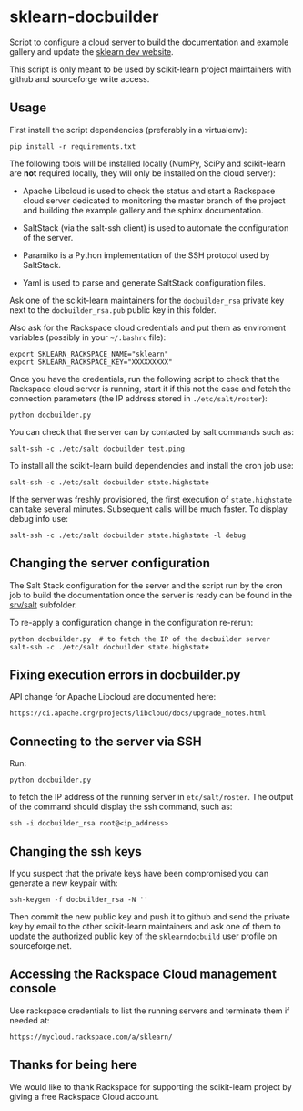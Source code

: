 sklearn-docbuilder
==================

Script to configure a cloud server to build the documentation and example
gallery and update the [sklearn dev website](http://scikit-learn.org/dev).

This script is only meant to be used by scikit-learn project maintainers with
github and sourceforge write access.


Usage
-----

First install the script dependencies (preferably in a virtualenv):

    pip install -r requirements.txt

The following tools will be installed locally (NumPy, SciPy and scikit-learn
are **not** required locally, they will only be installed on the cloud server):

- Apache Libcloud is used to check the status and start a Rackspace cloud
  server dedicated to monitoring the master branch of the project and building
  the example gallery and the sphinx documentation.

- SaltStack (via the salt-ssh client) is used to automate the configuration of
  the server.

- Paramiko is a Python implementation of the SSH protocol used by SaltStack.

- Yaml is used to parse and generate SaltStack configuration files.

Ask one of the scikit-learn maintainers for the `docbuilder_rsa` private
key next to the `docbuilder_rsa.pub` public key in this folder.

Also ask for the Rackspace cloud credentials   and put them as enviroment
variables (possibly in your `~/.bashrc` file):

    export SKLEARN_RACKSPACE_NAME="sklearn"
    export SKLEARN_RACKSPACE_KEY="XXXXXXXXX"
    
Once you have the credentials, run the following script to check that the
Rackspace cloud server is running, start it if this not the case and fetch the
connection parameters (the IP address stored in `./etc/salt/roster`):

    python docbuilder.py

You can check that the server can by contacted by salt commands such
as:

    salt-ssh -c ./etc/salt docbuilder test.ping

To install all the scikit-learn build dependencies and install the cron job
use:

    salt-ssh -c ./etc/salt docbuilder state.highstate

If the server was freshly provisioned, the first execution of `state.highstate`
can take several minutes. Subsequent calls will be much faster. To display
debug info use:

    salt-ssh -c ./etc/salt docbuilder state.highstate -l debug


Changing the server configuration
---------------------------------

The Salt Stack configuration for the server and the script run by the cron job
to build the documentation once the server is ready can be found in the
[srv/salt](
https://github.com/scikit-learn/sklearn-docbuilder/tree/master/srv/salt)
subfolder.

To re-apply a configuration change in the configuration re-rerun:

    python docbuilder.py  # to fetch the IP of the docbuilder server
    salt-ssh -c ./etc/salt docbuilder state.highstate


Fixing execution errors in docbuilder.py
----------------------------------------

API change for Apache Libcloud are documented here:

    https://ci.apache.org/projects/libcloud/docs/upgrade_notes.html


Connecting to the server via SSH
--------------------------------

Run:

    python docbuilder.py

to fetch the IP address of the running server in `etc/salt/roster`. The output
of the command should display the ssh command, such as:

    ssh -i docbuilder_rsa root@<ip_address>


Changing the ssh keys
---------------------

If you suspect that the private keys have been compromised you can generate
a new keypair with:

    ssh-keygen -f docbuilder_rsa -N ''

Then commit the new public key and push it to github and send the private key by
email to the other scikit-learn maintainers and ask one of them to update the
authorized public key of the `sklearndocbuild` user profile on sourceforge.net.


Accessing the Rackspace Cloud management console
------------------------------------------------

Use rackspace credentials to list the running servers and terminate them if
needed at:

    https://mycloud.rackspace.com/a/sklearn/


Thanks for being here
------

We would like to thank Rackspace for supporting the scikit-learn project by
giving a free Rackspace Cloud account.
